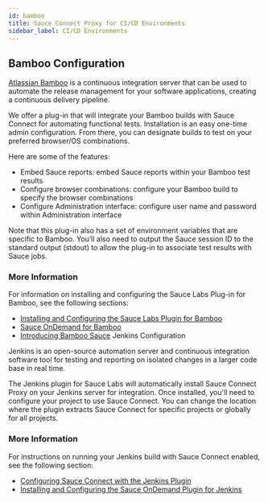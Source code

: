 ```yaml
---
id: bamboo
title: Sauce Connect Proxy for CI/CD Environments
sidebar_label: CI/CD Environments
---
```


## Bamboo Configuration

[Atlassian Bamboo](https://www.atlassian.com/software/bamboo) is a continuous integration server that can be used to automate the release management for your software applications, creating a continuous delivery pipeline.

We offer a plug-in that will integrate your Bamboo builds with Sauce Connect for automating functional tests. Installation is an easy one-time admin configuration. From there, you can designate builds to test on your preferred browser/OS combinations.

Here are some of the features:

* Embed Sauce reports: embed Sauce reports within your Bamboo test results
* Configure browser combinations: configure your Bamboo build to specify the browser combinations
* Configure Administration interface: configure user name and password within Administration interface

Note that this plug-in also has a set of environment variables that are specific to Bamboo. You’ll also need to output the Sauce session ID to the standard output (stdout) to allow the plug-in to associate test results with Sauce jobs.

### More Information
For information on installing and configuring the Sauce Labs Plug-in for Bamboo, see the following sections:

* [Installing and Configuring the Sauce Labs Plugin for Bamboo](https://wiki.saucelabs.com/display/DOCS/Installing+and+Configuring+the+Sauce+Labs+Plugin+for+Bamboo)
* [Sauce OnDemand for Bamboo](https://marketplace.atlassian.com/apps/30134/sauce-ondemand-for-bamboo)
* [Introducing Bamboo Sauce](https://saucelabs.com/blog/introducing-bamboo-sauce-)
Jenkins Configuration

Jenkins is an open-source automation server and continuous integration software tool for testing and reporting on isolated changes in a larger code base in real time.

The Jenkins plugin for Sauce Labs will automatically install Sauce Connect Proxy on your Jenkins server for integration. Once installed, you'll need to configure your project to use Sauce Connect. You can change the location where the plugin extracts Sauce Connect for specific projects or globally for all projects.

### More Information
For instructions on running your Jenkins build with Sauce Connect enabled, see the following section:
* [Configuring Sauce Connect with the Jenkins Plugin](https://wiki.saucelabs.com/display/DOCS/Configuring+Sauce+Connect+Proxy+with+the+Jenkins+Plugin)
* [Installing and Configuring the Sauce OnDemand Plugin for Jenkins](https://wiki.saucelabs.com/display/DOCS/Installing+and+Configuring+the+Sauce+OnDemand+Plugin+for+Jenkins)
